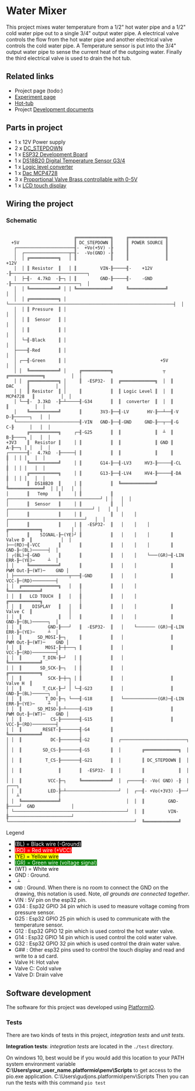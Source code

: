 # Water Mixer

This project mixes water temperature from a 1/2" hot water pipe and a 1/2" cold water pipe out to a single 3/4" output 
water pipe.  A electrical valve controls the flow from the hot water pipe and another electrical valve controls the cold
water pipe.  A Temperature sensor is put into the 3/4" output water pipe to sense the current heat of the outgoing water.
Finally the third electrical valve is used to drain the hot tub. 

## Related links

- Project page (todo:)
- [Experiment page]
- [Hot-tub]
- Project [Development documents]

## Parts in project

- 1 x 12V Power supply
- 2 x [DC_STEPDOWN]
- 1 x [ESP32 Development Board]
- 1 x [DS18B20 Digital Temperature Sensor G3/4]
- 1 x [Logic level converter]
- 1 x [Dac MCP4728]
- 3 x [Proportional Valve Brass controllable with 0-5V]
- 1 x [LCD touch display]

## Wiring the project

### Schematic

```

                          ╔═════════════╗     ╔══════════════╗
  +5V                     ║ DC_STEPDOWN ║     ║ POWER SOURCE ║
   ┌──────────────────────╢-  +Vo(+5V) -╟     ║              ║
   │  ┌─────────────────┬─╢-  -Vo(GND) -╟     ║              ║
   │  │ ╔═══════════╗   │ ║             ║     ║              ║                          +12V
   │  │ ║ Resistor  ║   │ ║         VIN-╟─────╢-    +12V    -╟─────────────────────────────┐
   │  ├─╢-  4.7kΩ  -╟─┐ │ ║         GND-╟─────╢-    -GND    -╟──────────────────────────┐  │
   │  │ ╚═══════════╝ │ │ ╚═════════════╝     ╚══════════════╝                          │  │
   │  │ ╔═══════════╗ │ └───────────────────────────────────────────────────────────────┤  │
   │  │ ║ Pressure  ║ │                                                                 │  │
   │  │ ║  Sensor   ║ │                                                                 │  │
   │  │ ║           ║ │                                                                 │  │
   │  └─╢-Black     ║ │                                                                 │  │
   ├────╢-Red       ║ │                                                                 │  │
   │ ┌──╢-Green     ║ │                                    +5V                          │  │
   │ │  ╚═══════════╝ │     ╔═══════════╗                   ┬  ╔═════════════╗          │  │
   │ │  ╔═══════════╗ │     ║  -ESP32-  ║  ╔═════════════╗  │  ║     DAC     ║          │  │
   │ │  ║ Resistor  ║ │     ║           ║  ║ Logic Level ║  │  ║   MCP4728   ║          │  │
   │ └──╢-  3.3kΩ  -╟─┴─────╢-G34       ║  ║  converter  ║  │  ║             ║          │  │
   │    ╚═══════════╝       ║       3V3-╟──╢-LV       HV-╟──┴──╢-V         D-╟──────┐   │  │
   └────────────────────────╢-VIN   GND-╟──╢-GND     GND-╟──┬──╢-G         C-╟      │   │  │
        ╔═══════════╗     ┌─╢-G25       ║  ║             ║  ┴  ║           B-╟────┐ │   │  │
+3V3    ║  Resistor ║     │ ║           ║  ║             ║ GND ║           A-╟──┐ │ │   │  │
┌───────╢-  4.7kΩ  -╟─────┤ ║           ║  ║             ║     ║             ║  │ │ │   │  │
│       ╚═══════════╝     │ ║       G14-╟──╢-LV3     HV3-╟─────╢-CL          ║  │ │ │   │  │
│       ╔═══════════╗     │ ║       G13-╟──╢-LV4     HV4-╟─────╢-DA          ║  │ │ │   │  │
│       ║  DS18B20  ║     │ ║           ║  ╚═════════════╝     ╚═════════════╝  │ │ │   │  │
│       ║   Temp    ║     │ ║           ║   ┌───────────────────────────────────┘ │ │   │  │
│       ║  Sensor   ║     │ ║           ║   │    ┌────────────────────────────────┘ │   │  │
│       ║           ║     │ ║           ║   │    │    ┌─────────────────────────────┘   │  │
│       ║           ║     │ ║  -ESP32-  ║   │    │    │        ╔════════════╗           │  │
│       ║    SIGNAL-╟─(YE)┘ ║           ║   │    │    │        ║   Valve D  ║           │  │
├──(RD)─╢-VCC       ║       ║           ║   │    │    │        ║        GND-╟─(BL)──────┤  │
│ ┌(BL)─╢-GND       ║       ║           ║   │    │    └───(GR)─╢-LIN    ERR-╟─(YE)─     ┴  │
│ │     ╚═══════════╝       ║           ║   │    │             ║    PWM Out-╟─(WT)─    GND │
│ ├─────────────────────┬───╢-GND       ║   │    │             ║        VCC-╟─(RD)─────────┤
│ │  ╔══════════════╗   │   ║           ║   │    │             ╚════════════╝              │
│ │  ║   LCD TOUCH  ║   │   ║           ║   │    │             ╔════════════╗              │
│ │  ║    DISPLAY   ║   │   ║           ║   │    │             ║   Valve C  ║              │
│ │  ║              ║   │   ║           ║   │    │             ║        GND-╟─(BL)──────┐  │
│ │  ║          GND-╟───┘   ║  -ESP32-  ║   │    └─────── (GR)─╢-LIN    ERR-╟─(YE)─     ┴  │
│ │  ║      SD_MOSI-╟─┐     ║           ║   │                  ║    PWM Out-╟─(WT)─    GND │
│ │  ║         MOSI-╟─┼───┐ ║           ║   │                  ║        VCC-╟─(RD)─────────┤
│ │  ║        T_DIN-╟─┘   │ ║           ║   │                  ╚════════════╝              │
│ │  ║       SD_SCK-╟─┐   │ ║           ║   │                  ╔════════════╗              │
│ │  ║          SCK-╟─┼─┐ │ ║           ║   │                  ║   Valve H  ║              │
│ │  ║        T_CLK-╟─┘ │ └─╢-G23       ║   │                  ║        GND-╟─(BL)──────┐  │
│ │  ║         T_DO-╟─┐ └───╢-G18       ║   └─────────────(GR)─╢-LIN    ERR-╟─(YE)─     ┴  │
│ │  ║      SD_MISO-╟─┴─────╢-G19       ║                      ║    PWM Out-╟─(WT)─    GND │
│ │  ║           CS-╟───────╢-G15       ║                      ║        VCC-╟─(RD)─────────┤
│ │  ║        RESET-╟───────╢-G4        ║                      ╚════════════╝              │
│ │  ║           DC-╟───────╢-G2        ║  ┌─────────────────────────┐                     │
│ │  ║        SD_CS-╟───────╢-G5        ║  │        ╔═════════════╗  │                     │
│ │  ║         T_CS-╟───────╢-G21       ║  │        ║ DC_STEPDOWN ║  │                     │
│ │  ║              ║       ║  -ESP32-  ║  │        ║             ║  │                     │
│ │  ║          VCC-╟─┐     ╚═══════════╝  │  ┌─────╢- -Vo( GND) -╟  │ ┌───┐               │
│ │  ║          LED-╟─┴────────────────────┘  │  ┌──╢- +Vo(+3V3) -╟──┘ │   ┴               │
│ │  ╚══════════════╝                         │  │  ║         GND-╟────┘  GND              │
│ └───────────────────────────────────────────┘  │  ║         VIN-╟────────────────────────┘
└────────────────────────────────────────────────┘  ╚═════════════╝                         
```
Legend

- <span style="background: black; color: white">(BL) = Black wire (-Ground)</span>
- <span style="background: red; color: white">(RD) = Red wire (+VCC)</span>
- <span style="background: yellow; color: black">(YE) = Yellow wire</span>
- <span style="background: green; color: white">(GR) = Green wire (voltage signal)</span>
- <span style="background: white; color: black">(WT) = White wire</span>
- GND    : Ground.
- ` ┴` 
- `GND`  : Ground.  When there is no room to connect the GND on the drawing, this notation is used.  Note, *all grounds are connected together*.
- VIN    : 5V pin on the esp32 pin.
- G34    : Esp32 GPIO 34 pin which is used to measure voltage coming from pressure sensor.
- G25    : Esp32 GPIO 25 pin which is used to communicate with the temperature sensor.
- G12    : Esp32 GPIO 12 pin which is used control the hot water valve.
- G14    : Esp32 GPIO 14 pin which is used control the cold water valve.
- G32    : Esp32 GPIO 32 pin which is used control the drain water valve.
- G##    : Other esp32 pins used to control the touch display and read and write to a sd card.
- Valve H: Hot valve
- Valve C: Cold valve
- Valve D: Drain valve

## Software development

The software for this project was developed using [PlatformIO].

### Tests

There are two kinds of tests in this project, *integration tests* and *unit tests*.

__Integration tests__:
*integration tests* are located in the `./test` directory.

On windows 10, best would be if you would add this location to your PATH system environment variable __C:\Users\your_user_name\.platformio\penv\Scripts__ to get access to the pio.exe application.
C:\Users\gudjons\.platformio\penv\Scripts
Then you can run the tests with this command `pio test`



[DC_STEPDOWN]:https://www.aliexpress.com/item/32531438467.html?spm=a2g0s.9042311.0.0.27424c4dWJSXmG
[ESP32 Development Board]:https://www.aliexpress.com/item/32801621054.html?spm=a2g0s.9042311.0.0.27424c4dOggB1n
[DS18B20 Digital Temperature Sensor G3/4]:https://www.aliexpress.com/item/32881183992.html?spm=a2g0s.12269583.0.0.43c751fcxDyDbt
[Logic level converter]:https://www.aliexpress.com/item/32308653416.html?spm=a2g0s.9042311.0.0.27424c4dy510IB
[Dac MCP4728]:https://www.aliexpress.com/item/32975252305.html?spm=a2g0s.12269583.0.0.142b3d73bl1KXq
[Proportional Valve Brass controllable with 0-5V]:https://www.aliexpress.com/item/33037988030.html?spm=a2g0s.12269583.0.0.49d04a42eL9zNl
[Experiment page]: https://guttih.com/list/project-hottub-temp
[Hot-tub]:http://192.168.1.79/list/project-hottub
[cmake]:https://cmake.org/download/#latest
[PlatformIO]:https://platformio.org/
[Development documents]: docs/development/development.md
[LCD touch display]: https://www.aliexpress.com/item/4000030399357.html?spm=a2g0s.12269583.0.0.687d6973QvjfAl